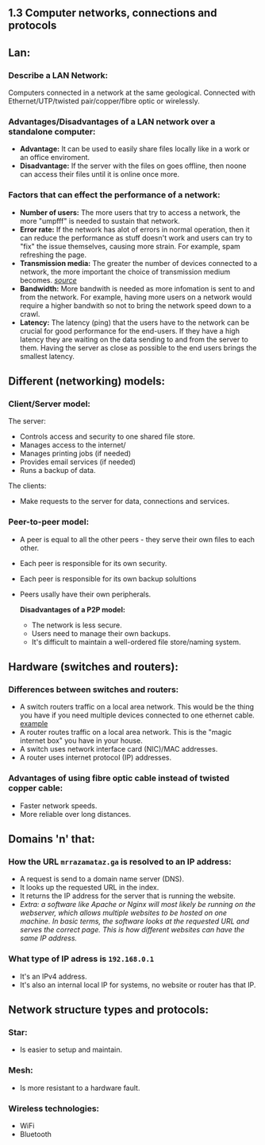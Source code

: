## 1.3 Computer networks, connections and protocols

## Lan:  

### Describe a LAN Network:
Computers connected in a network at the same geological. Connected with Ethernet/UTP/twisted pair/copper/fibre optic or wirelessly.

### Advantages/Disadvantages of a LAN network over a standalone computer:
* **Advantage:** It can be used to easily share files locally like in a work or an office enviroment.
* **Disadvantage:** If the server with the files on goes offline, then noone can access their files until it is online once more.

### Factors that can effect the performance of a network:
* **Number of users:** The more users that try to access a network, the more "umpfff" is needed to sustain that network.
* **Error rate:** If the network has alot of errors in normal operation, then it can reduce the performance as stuff doesn't work and users can try to "fix" the issue themselves, causing more strain. For example, spam refreshing the page.
* **Transmission media:** The greater the number of devices connected to a network, the more important the choice of transmission medium becomes. *[source](https://www.bbc.co.uk/bitesize/guides/zvspfcw/revision/8)*
* **Bandwidth:** More bandwith is needed as more infomation is sent to and from the network. For example, having more users on a network would require a higher bandwith so not to bring the network speed down to a crawl.
* **Latency:** The latency (ping) that the users have to the network can be crucial for good performance for the end-users. If they have a high latency they are waiting on the data sending to and from the server to them. Having the server as close as possible to the end users brings the smallest latency.

## Different (networking) models:

### Client/Server model:
The server:
 * Controls access and security to one shared file store.
 * Manages access to the internet/
 * Manages printing jobs (if needed)
 * Provides email services (if needed)
 * Runs a backup of data.  

The clients:
 * Make requests to the server for data, connections and services.

### Peer-to-peer model:
* A peer is equal to all the other peers - they serve their own files to each other.
* Each peer is responsible for its own security.
* Each peer is responsible for its own backup solultions
* Peers usally have their own peripherals.
    
    __Disadvantages of a P2P model:__

    * The network is less secure.
    * Users need to manage their own backups.
    * It's difficult to maintain a well-ordered file store/naming system.


## Hardware (switches and routers):

### Differences between switches and routers:

* A switch routers traffic on a local area network. This would be the thing you have if you need multiple devices connected to one ethernet cable. [example](http://cdn.mrrazamataz.ga/data/mynetworkswitch.jpg)
* A router routes traffic on a local area network. This is the "magic internet box" you have in your house.
* A switch uses network interface card (NIC)/MAC addresses.
* A router uses internet protocol (IP) addresses.

### Advantages of using fibre optic cable instead of twisted copper cable:

* Faster network speeds.  
* More reliable over long distances.  

## Domains 'n' that:

### How the URL `mrrazamataz.ga` is resolved to an IP address:

* A request is send to a domain name server (DNS).  
* It looks up the requested URL in the index.  
* It returns the IP address for the server that is running the website.   
* *Extra: a software like Apache or Nginx will most likely be running on the webserver, which allows multiple websites to be hosted on one machine. In basic terms, the software looks at the requested URL and serves the correct page. This is how different websites can have the same IP address.*  

### What type of IP adress is `192.168.0.1`
* It's an IPv4 address.  
* It's also an internal local IP for systems, no website or router has that IP.  


## Network structure types and protocols:

### Star:

* Is easier to setup and maintain.

### Mesh:
* Is more resistant to a hardware fault.

### Wireless technologies:

* WiFi
* Bluetooth

### 